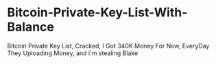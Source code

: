 # Bitcoin-Private-Key-List-With-Balance
Bitcoin Private Key List, Cracked, I Got 340K Money For Now, EveryDay They Uploading Money, and i'm stealing
Blake 